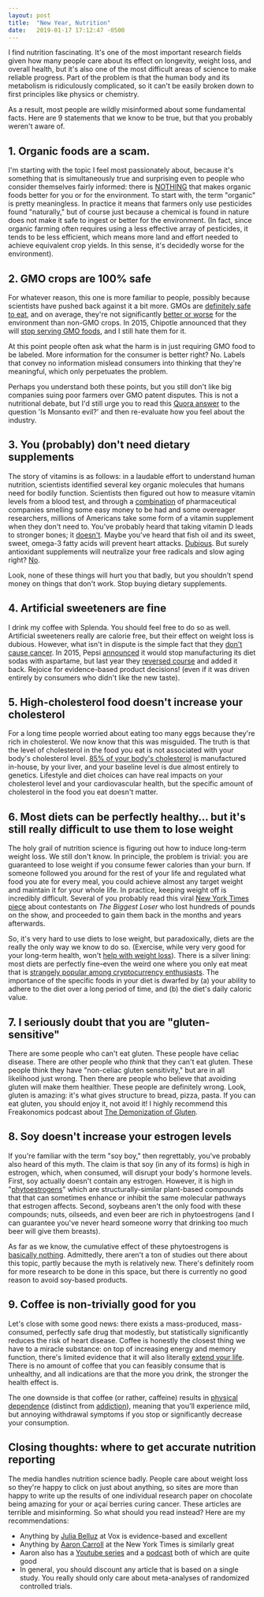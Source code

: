 ```yaml
---
layout: post
title:  "New Year, Nutrition"
date:   2019-01-17 17:12:47 -0500
---
```


I find nutrition fascinating. It's one of the most important research fields given how many people care about its effect on longevity, weight loss, and overall health, but it's also one of the most difficult areas of science to make reliable progress. Part of the problem is that the human body and its metabolism is ridiculously complicated, so it can't be easily broken down to first principles like physics or chemistry.

As a result, most people are wildly misinformed about some fundamental facts. Here are 9 statements that we know to be true, but that you probably weren't aware of.

<!--more-->

## 1. Organic foods are a scam.

I'm starting with the topic I feel most passionately about, because it's something that is simultaneously true and surprising even to people who consider themselves fairly informed: there is [NOTHING](https://www.vox.com/2014/7/16/5899347/organic-produce-debate-healthier-more-nutritious) that makes organic foods better for you or for the environment. To start with, the term "organic" is pretty meaningless. In practice it means that farmers only use pesticides found "naturally," but of course just because a chemical is found in nature does not make it safe to ingest or better for the environment. (In fact, since organic farming often requires using a less effective array of pesticides, it tends to be less efficient, which means more land and effort needed to achieve equivalent crop yields. In this sense, it's decidedly worse for the environment).

## 2. GMO crops are 100% safe

For whatever reason, this one is more familiar to people, possibly because scientists have pushed back against it a bit more. GMOs are [definitely safe to eat](https://www.vox.com/2014/11/3/18092736/are-gmos-safe-to-eat), and on average, they're not significantly [better or worse](https://www.vox.com/2014/11/3/18092738/are-gm-crops-good-or-bad-for-the-environment) for the environment than non-GMO crops. In 2015, Chipotle announced that they will [stop serving GMO foods](https://www.vox.com/2015/4/27/8505167/chipotle-GMOs), and I still hate them for it.

At this point people often ask what the harm is in just requiring GMO food to be labeled. More information for the consumer is better right? No. Labels that convey no information mislead consumers into thinking that they're meaningful, which only perpetuates the problem.

Perhaps you understand both these points, but you still don't like big companies suing poor farmers over GMO patent disputes. This is not a nutritional debate, but I'd still urge you to read this [Quora answer](https://www.quora.com/Is-Monsanto-evil) to the question 'Is Monsanto evil?' and then re-evaluate how you feel about the industry.

## 3. You (probably) don't need dietary supplements

The story of vitamins is as follows: in a laudable effort to understand human nutrition, scientists identified several key organic molecules that humans need for bodily function. Scientists then figured out how to measure vitamin levels from a blood test, and through a [combination](https://www.nytimes.com/2018/08/18/business/vitamin-d-michael-holick.html) of pharmaceutical companies smelling some easy money to be had and some overeager researchers, millions of Americans take some form of a vitamin supplement when they don't need to. You've probably heard that taking vitamin D leads to stronger bones; it [doesn't](https://www.vox.com/2018/10/4/17933880/vitamin-d-health-sun-diet). Maybe you've heard that fish oil and its sweet, sweet, omega-3 fatty acids will prevent heart attacks. [Dubious](https://www.vox.com/2018/11/19/18097613/benefits-fish-oil-supplements). But surely antioxidant supplements will neutralize your free radicals and slow aging right? [No](https://www.ncbi.nlm.nih.gov/pubmed/24045742).

Look, none of these things will hurt you that badly, but you shouldn't spend money on things that don't work. Stop buying dietary supplements.

## 4. Artificial sweeteners are fine

I drink my coffee with Splenda. You should feel free to do so as well. Artificial sweeteners really are calorie free, but their effect on weight loss is dubious. However, what isn't in dispute is the simple fact that they [don't cause cancer](https://www.youtube.com/watch?v=Mf82FfX-wuU). In 2015, Pepsi [announced](https://www.vox.com/2015/4/25/8494707/aspartame-dangerous) it would stop manufacturing its diet sodas with aspartame, but last year they [reversed course](https://adage.com/article/cmo-strategy/reversing-diet-pepsi-aspartame/312432/) and added it back. Rejoice for evidence-based product decisions! (even if it was driven entirely by consumers who didn't like the new taste).

## 5. High-cholesterol food doesn't increase your cholesterol

For a long time people worried about eating too many eggs because they're rich in cholesterol. We now know that this was misguided. The truth is that the level of cholesterol in the food you eat is not associated with your body's cholesterol level. [85% of your body's cholesterol](https://health.clevelandclinic.org/why-you-should-no-longer-worry-about-cholesterol-in-food/) is manufactured in-house, by your liver, and your baseline level is due almost entirely to genetics. Lifestyle and diet choices can have real impacts on your cholesterol level and your cardiovascular health, but the specific amount of cholesterol in the food you eat doesn't matter.

## 6. Most diets can be perfectly healthy... but it's still really difficult to use them to lose weight

The holy grail of nutrition science is figuring out how to induce long-term weight loss. We still don't know. In principle, the problem is trivial: you are guaranteed to lose weight if you consume fewer calories than your burn. If someone followed you around for the rest of your life and regulated what food you ate for every meal, you could achieve almost any target weight and maintain it for your whole life. In practice, keeping weight off is incredibly difficult. Several of you probably read this viral [New York Times piece](https://www.nytimes.com/2016/05/02/health/biggest-loser-weight-loss.html) about contestants on *The Biggest Loser* who lost hundreds of pounds on the show, and proceeded to gain them back in the months and years afterwards.

So, it's very hard to use diets to lose weight, but paradoxically, diets are the really the only way we know to do so. (Exercise, while very very good for your long-term health, won't [help with weight loss](https://www.vox.com/2016/4/28/11518804/weight-loss-exercise-myth-burn-calories)). There is a silver lining: most diets are perfectly fine–even the weird one where you only eat meat that is [strangely popular among cryptocurrency enthusiasts](https://motherboard.vice.com/en_us/article/ne74nw/inside-the-world-of-the-bitcoin-carnivores). The importance of the specific foods in your diet is dwarfed by (a) your ability to adhere to the diet over a long period of time, and (b) the diet's daily caloric value.

## 7. I seriously doubt that you are "gluten-sensitive"

There are some people who can't eat gluten. These people have celiac disease. There are other people who *think* that they can't eat gluten. These people think they have "non-celiac gluten sensitivity," but are in all likelihood just wrong. Then there are people who believe that avoiding gluten will make them healthier. These people are definitely wrong. Look, gluten is amazing: it's what gives structure to bread, pizza, pasta. If you can eat gluten, you should enjoy it, not avoid it! I highly recommend this Freakonomics podcast about [The Demonization of Gluten](http://freakonomics.com/podcast/demonization-gluten/).

## 8. Soy doesn't increase your estrogen levels

If you're familiar with the term "soy boy," then regrettably, you've probably also heard of this myth. The claim is that soy (in any of its forms) is high in estrogen, which, when consumed, will disrupt your body's hormone levels. First, soy actually doesn't contain any estrogen. However, it is high in "[phytoestrogens](https://en.wikipedia.org/wiki/Phytoestrogen)" which are structurally-similar plant-based compounds that that can sometimes enhance or inhibit the same molecular pathways that estrogen affects. Second, soybeans aren't the only food with these compounds; nuts, oilseeds, and even beer are rich in phytoestrogens (and I can guarantee you've never heard someone worry that drinking too much beer will give them breasts).

As far as we know, the cumulative effect of these phytoestrogens is [basically nothing](https://examine.com/nutrition/is-soy-good-or-bad/). Admittedly, there aren't a ton of studies out there about this topic, partly because the myth is relatively new. There's definitely room for more research to be done in this space, but there is currently no good reason to avoid soy-based products.

## 9. Coffee is non-trivially good for you

Let's close with some good news: there exists a mass-produced, mass-consumed, perfectly safe drug that modestly, but statistically significantly reduces the risk of heart disease. Coffee is honestly the closest thing we have to a miracle substance: on top of increasing energy and memory function, there's limited evidence that it will also literally [extend your life](https://www.youtube.com/watch?v=ly1NjibK79U). There is no amount of coffee that you can feasibly consume that is unhealthy, and all indications are that the more you drink, the stronger the health effect is.

The one downside is that coffee (or rather, caffeine) results in [physical dependence](https://en.wikipedia.org/wiki/Physical_dependence) (distinct from [addiction](https://en.wikipedia.org/wiki/Addiction)), meaning that you'll experience mild, but annoying withdrawal symptoms if you stop or significantly decrease your consumption.

## Closing thoughts: where to get accurate nutrition reporting

The media handles nutrition science badly. People care about weight loss so they're happy to click on just about anything, so sites are more than happy to write up the results of one individual research paper on chocolate being amazing for your or açaí berries curing cancer. These articles are terrible and misinforming. So what should you read instead? Here are my recommendations:

 * Anything by [Julia Belluz](https://www.vox.com/authors/julia-belluz) at Vox is evidence-based and excellent
 * Anything by [Aaron Carroll](https://www.nytimes.com/by/aaron-e-carroll) at the New York Times is similarly great
 * Aaron also has a [Youtube series](https://www.youtube.com/user/thehealthcaretriage) and a [podcast](https://itunes.apple.com/us/podcast/healthcare-triage-podcast/id999134849?mt=2) both of which are quite good
 * In general, you should discount any article that is based on a single study. You really should only care about meta-analyses of randomized controlled trials.
